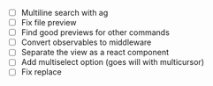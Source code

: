 * [ ] Multiline search with ag
* [ ] Fix file preview
* [ ] Find good previews for other commands
* [ ] Convert observables to middleware
* [ ] Separate the view as a react component
* [ ] Add multiselect option (goes will with multicursor)
* [ ] Fix replace

